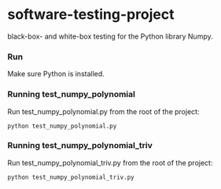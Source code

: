 # software-testing-project

black-box- and white-box testing for the Python library Numpy. 

### Run
Make sure Python is installed.

### Running test_numpy_polynomial
Run test_numpy_polynomial.py from the root of the project:

```
python test_numpy_polynomial.py
```

### Running test_numpy_polynomial_triv
Run test_numpy_polynomial_triv.py from the root of the project:

```
python test_numpy_polynomial_triv.py
```
